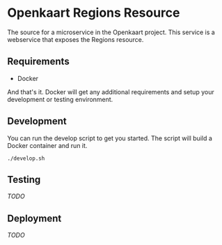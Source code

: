 Openkaart Regions Resource
==========================
The source for a microservice in the Openkaart project. This service is a webservice that exposes the Regions resource.

Requirements
------------
* Docker

And that's it. Docker will get any additional requirements and setup your development or testing environment.

Development
-----------
You can run the develop script to get you started. The script will build a Docker container and run it.
```
./develop.sh
```

Testing
-------
*TODO*

Deployment
----------
*TODO*
